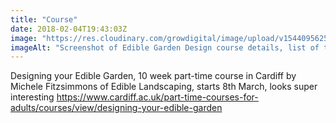 ```yaml
---
title: "Course"
date: 2018-02-04T19:43:03Z
image: "https://res.cloudinary.com/growdigital/image/upload/v1544095625/edible-garden-design-28303658359.png"
imageAlt: "Screenshot of Edible Garden Design course details, list of topics"
---
```


Designing your Edible Garden, 10 week part-time course in Cardiff by Michele Fitzsimmons of Edible  Landscaping, starts 8th March, looks super interesting https://www.cardiff.ac.uk/part-time-courses-for-adults/courses/view/designing-your-edible-garden
